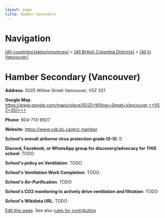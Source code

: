 ```yaml
---
layout: page
title: Hamber Secondary
---
```

# Navigation

[[All countries/states/provinces]](../../..) > [[All British Columbia Districts]](../..) > [[All In Vancouver]](..)

# Hamber Secondary (Vancouver)

**Address**: 5025 Willow Street Vancouver,  V5Z 3S1

**Google Map**: <https://www.google.com/maps/place/5025+Willow+Street+Vancouver,++V5Z+3S1+++>

**Phone**: 604-713-8927

**Website**: <https://www.vsb.bc.ca/eric-hamber>

**School's overall airborne virus protection grade (0-5)**: 0

**Discord, Facebook, or WhatsApp group for discovery/advocacy for THIS school**: TODO

**School's policy on Ventilation**: TODO

**School's Ventilation Work Completion**: TODO

**School's Air-Purification**: TODO

**School's CO2 monitoring to actively drive ventilation and filtration**: TODO

**School's Wikidata URL**: TODO


[Edit this page](https://github.com/ventilate-schools/BC/edit/main/./Vancouver/Hamber_Secondary.md). See also [rules for contribution](../../../contribution-rules/)